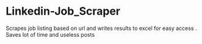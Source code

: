 # Linkedin-Job_Scraper
Scrapes job listing based on url and writes results to excel for easy access . Saves lot of time and useless posts 
